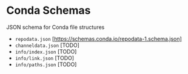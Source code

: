 # Conda Schemas

JSON schema for Conda file structures

* `repodata.json` [https://schemas.conda.io/repodata-1.schema.json]
* `channeldata.json` [TODO]
* `info/index.json` [TODO]
* `info/link.json` [TODO]
* `info/paths.json` [TODO]
